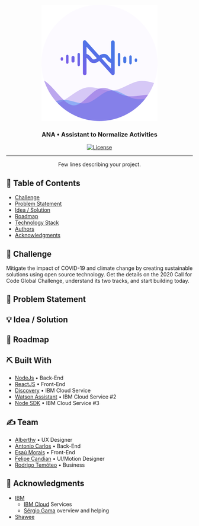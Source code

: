<p align="center">
  <a href="" rel="noopener">
 <img src="./public/images/Brand.png" alt="ANA &bull; Assistant to Normalize Activities"></a>
</p>
<h3 align="center">ANA &bull; Assistant to Normalize Activities</h3>

<div align="center">

[![License](https://img.shields.io/badge/license-MIT-blue.svg)](LICENSE)

</div>

---

<p align="center"> Few lines describing your project.
    <br> 
</p>

## 📝 Table of Contents

- [Challenge](#challenge)
- [Problem Statement](#problem_statement)
- [Idea / Solution](#idea)
- [Roadmap](#future_scope)
- [Technology Stack](#tech_stack)
- [Authors](#authors)
- [Acknowledgments](#acknowledgments)

## 🧐 Challenge <a name = "challenge"></a>

Mitigate the impact of COVID-19 and climate change by creating sustainable solutions using open source technology. Get the details on the 2020 Call for Code Global Challenge, understand its two tracks, and start building today.

## 🧐 Problem Statement <a name = "problem_statement"></a>

## 💡 Idea / Solution <a name = "idea"></a>

## 🚀 Roadmap <a name = "future_scope"></a>

## ⛏️ Built With <a name = "tech_stack"></a>

- [NodeJs](https://nodejs.org/) &bull; Back-End
- [ReactJS](https://reactjs.org/) &bull; Front-End
- [Discovery](https://www.ibm.com/cloud/watson-discovery) &bull; IBM Cloud Service
- [Watson Assistant](https://www.ibm.com/cloud/watson-assistant/) &bull; IBM Cloud Service #2
- [Node SDK](https://cloud.ibm.com/docs/cloud-foundry?topic=cloud-foundry-nodejs_runtime) &bull; IBM Cloud Service #3

## ✍️ Team <a name = "authors"></a>

- [Alberthy](https://www.linkedin.com/in/alberthycoelho/) &bull; UX Designer
- [Antonio Carlos](https://www.linkedin.com/in/antonio-carlos149376b8/) &bull; Back-End
- [Esaú Morais](https://linkedin.com/in/emmorais) &bull; Front-End
- [Felipe Candian](https://www.linkedin.com/in/felipecandian/) &bull; UI/Motion Designer
- [Rodrigo Temóteo](https://www.linkedin.com/in/rodrigo-de-ara%C3%BAjo-tem%C3%B3teo-42020317/) &bull; Business

## 🎉 Acknowledgments <a name = "acknowledgments"></a>

- [IBM](https://ibm.com)
  - [IBM Cloud](https://cloud.ibm.com) Services
  - [Sérgio Gama](https://www.linkedin.com/in/sergiogama) overview and helping
- [Shawee](https://shawee.io)
